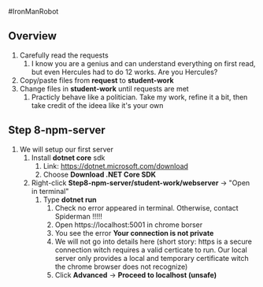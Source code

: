 #IronManRobot

## Overview
1. Carefully read the requests 
    1. I know you are a genius and can understand everything on first read, but even Hercules had to do 12 works. Are you Hercules?
1. Copy/paste files from **request** to **student-work**
1. Change files in **student-work** until requests are met
    1. Practicly behave like a politician. Take my work, refine it a bit, then take credit of the ideea like it's your own

## Step 8-npm-server
1. We will setup our first server
    1. Install **dotnet core** sdk
        1. Link: https://dotnet.microsoft.com/download
        1. Choose **Download .NET Core SDK**
    1. Right-click **Step8-npm-server/student-work/webserver** -> "Open in terminal"
        1. Type **dotnet run**
            1. Check no error appeared in terminal. Otherwise, contact Spiderman !!!!!
            1. Open https://localhost:5001 in chrome borser
            1. You see the error **Your connection is not private**
            1. We will not go into details here (short story: https is a secure connection witch requires a valid certicate to run. Our local server only provides a local and temporary certificate witch the chrome browser does not recognize)
            1. Click **Advanced** -> **Proceed to localhost (unsafe)**